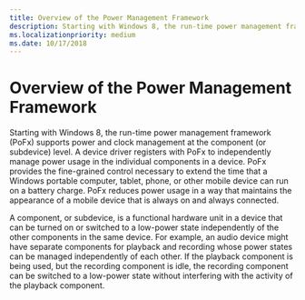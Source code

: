 ```yaml
---
title: Overview of the Power Management Framework
description: Starting with Windows 8, the run-time power management framework (PoFx) supports power and clock management at the component (or subdevice) level.
ms.localizationpriority: medium
ms.date: 10/17/2018
---
```


# Overview of the Power Management Framework


Starting with Windows 8, the run-time power management framework (PoFx) supports power and clock management at the component (or subdevice) level. A device driver registers with PoFx to independently manage power usage in the individual components in a device. PoFx provides the fine-grained control necessary to extend the time that a Windows portable computer, tablet, phone, or other mobile device can run on a battery charge. PoFx reduces power usage in a way that maintains the appearance of a mobile device that is always on and always connected.

A component, or subdevice, is a functional hardware unit in a device that can be turned on or switched to a low-power state independently of the other components in the same device. For example, an audio device might have separate components for playback and recording whose power states can be managed independently of each other. If the playback component is being used, but the recording component is idle, the recording component can be switched to a low-power state without interfering with the activity of the playback component.


 

 




